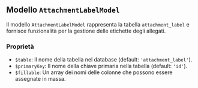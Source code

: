 ## Modello `AttachmentLabelModel`

Il modello `AttachmentLabelModel` rappresenta la tabella `attachment_label` e fornisce funzionalità per la gestione delle etichette degli allegati.

### Proprietà

* `$table`: Il nome della tabella nel database (default: `'attachment_label'`).
* `$primaryKey`: Il nome della chiave primaria nella tabella (default: `'id'`).
* `$fillable`: Un array dei nomi delle colonne che possono essere assegnate in massa.
